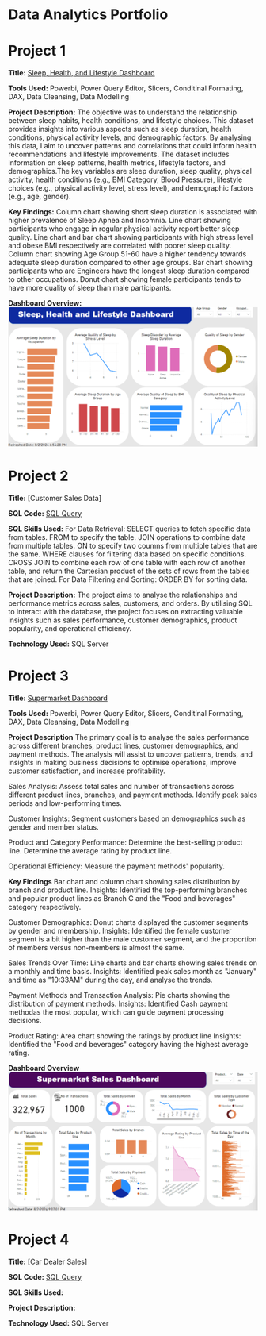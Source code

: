 # Data Analytics Portfolio
# Project 1
**Title:** [Sleep, Health, and Lifestyle Dashboard](https://github.com/Oluwatbo/oluwatbo.github.io/blob/main/Sleep_Health_Lifestyle%20Dataset.pbix)

**Tools Used:** Powerbi, Power Query Editor, Slicers, Conditinal Formating, DAX, Data Cleansing, Data Modelling

**Project Description:** The objective was to understand the relationship between sleep habits, health conditions, and lifestyle choices. This dataset provides insights into various aspects such as sleep duration, health conditions, physical activity levels, and demographic factors. By analysing this data, I aim to uncover patterns and correlations that could inform health recommendations and lifestyle improvements. The dataset includes information on sleep patterns, health metrics, lifestyle factors, and demographics.The key variables are sleep duration, sleep quality, physical activity, health conditions (e.g., BMI Category, Blood Pressure), lifestyle choices (e.g., physical activity level, stress level), and demographic factors (e.g., age, gender).

**Key Findings:** Column chart showing short sleep duration is associated with higher prevalence of Sleep Apnea and Insomnia.
                  Line chart showing participants who engage in regular physical activity report better sleep quality.
                  Line chart and bar chart showing participants with high stress level and obese BMI respectively are correlated with poorer sleep quality.
                  Column chart showing Age Group 51-60 have a higher tendency towards adequate sleep duration compared to other age groups.
                  Bar chart showing participants who are Engineers have the longest sleep duration compared to other occupations.
                  Donut chart showing female participants tends to have more quality of sleep than male participants.

**Dashboard Overview:**
![Sleep_Dashboard](Sleep_Dashboard.png)

# Project 2
**Title:** [Customer Sales Data]

**SQL Code:** [SQL Query](https://github.com/Oluwatbo/oluwatbo.github.io/blob/main/Sales_Data.SQL)

**SQL Skills Used:** For Data Retrieval: 
                      SELECT queries to fetch specific data from tables.
                      FROM to specify the table.
                      JOIN operations to combine data from multiple tables.
                      ON to specify two coumns from multiple tables that are the same.
                      WHERE clauses for filtering data based on specific conditions.
                      CROSS JOIN to combine each row of one table with each row of another table, and return the Cartesian product of the sets of rows from the tables that are joined.
                     For Data Filtering and Sorting:
                      ORDER BY for sorting data.


**Project Description:** The project aims to analyse the relationships and performance metrics across sales, customers, and orders. By utilising SQL to interact with the database, the project focuses on extracting valuable insights such as sales performance, customer demographics, product popularity, and operational efficiency.

**Technology Used:** SQL Server

# Project 3
**Title:** [Supermarket Dashboard](https://github.com/Oluwatbo/oluwatbo.github.io/blob/main/Supermarket%20Sales%20Dashboard.pbix)

**Tools Used:** Powerbi, Power Query Editor, Slicers, Conditinal Formating, DAX, Data Cleansing, Data Modelling

**Project Description** The primary goal is to analyse the sales performance across different branches, product lines, customer demographics, and payment methods. The analysis will assist to uncover patterns, trends, and insights in making business decisions to optimise operations, improve customer satisfaction, and increase profitability.

Sales Analysis:
Assess total sales and number of transactions across different product lines, branches, and payment methods.
Identify peak sales periods and low-performing times.

Customer Insights:
Segment customers based on demographics such as gender and member status.

Product and Category Performance:
Determine the best-selling product line.
Determine the average rating by product line.

Operational Efficiency:
Measure the payment methods' popularity.

**Key Findings** Bar chart and column chart showing sales distribution by branch and product line. 
Insights: Identified the top-performing branches and popular product lines as Branch C and the "Food and beverages" category respectively.

Customer Demographics: Donut charts displayed the customer segments by gender and membership.
Insights: Identified the female customer segment is a bit higher than the male customer segment, and the proportion of members versus non-members is almost the same. 

Sales Trends Over Time: Line charts and bar charts showing sales trends on a monthly and time basis.
Insights: Identified peak sales month as "January" and time as "10:33AM" during the day, and analyse the trends.

Payment Methods and Transaction Analysis: Pie charts showing the distribution of payment methods.
Insights: Identified Cash payment methodas the most popular, which can guide payment processing decisions.

Product Rating: Area chart showing the ratings by product line
Insights: Identified the "Food and beverages" category having the highest average rating.

**Dashboard Overview**
![Supermarket_Dashboard](Supermarket_Dashboard.png)

# Project 4
**Title:** [Car Dealer Sales]

**SQL Code:** [SQL Query](https://github.com/Oluwatbo/oluwatbo.github.io/blob/main/Car_Dealer.SQL)

**SQL Skills Used:**

**Project Description:** 

**Technology Used:** SQL Server
